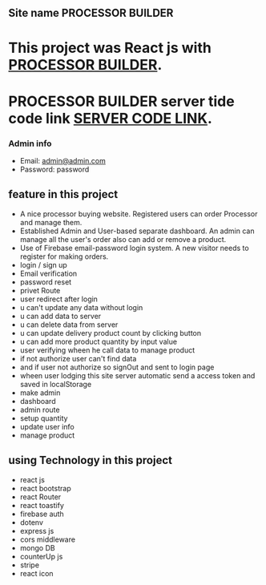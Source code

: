 ## Site name PROCESSOR BUILDER
# This project was React js with [PROCESSOR BUILDER](https://processor-builder.web.app/).

# PROCESSOR BUILDER server tide code link [SERVER CODE LINK](https://github.com/eshakkhan29/PROCESSOR-BUILDER-SERVER).

### Admin info
- Email: admin@admin.com
- Password: password

## feature in this project
- A nice processor buying website. Registered users can order Processor and manage them.
- Established Admin and User-based separate dashboard. An admin can manage all the user's order also can add or remove a product.
- Use of Firebase email-password login system. A new visitor needs to register for making orders.
- login / sign up 
- Email verification 
- password reset
- privet Route
- user redirect after login 
- u can't update any data without login
- u can add data to server
- u can delete data from server
- u can update delivery product count by clicking button
- u can add more product quantity by  input value 
- user verifying wheen he call data to manage product
- if not authorize user can't find data
- and if user not authorize so signOut and sent to login page
- wheen user lodging this site server automatic send a access token and saved in localStorage
- make admin
- dashboard
- admin route
- setup quantity
- update user info
- manage product

## using Technology in this project
- react js
- react bootstrap
- react Router
- react toastify
- firebase auth
- dotenv
- express js
- cors middleware
- mongo DB
- counterUp js
- stripe
- react icon 

